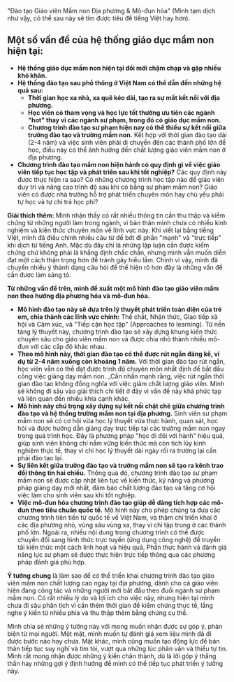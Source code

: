 "Đào tạo Giáo viên Mầm non Địa phương & Mô-đun hóa" (Mình tạm dịch như vậy, có thể sau này sẽ tìm được tiêu đề tiếng Việt hay hơn).

## Một số vấn đề của hệ thống giáo dục mầm non hiện tại:

- **Hệ thống giáo dục mầm non hiện tại đổi mới chậm chạp và gặp nhiều khó khăn.** 
- **Hệ thống đào tạo sau phổ thông ở Việt Nam có thể dẫn đến những hệ quả sau:**
    - **Thời gian học xa nhà, xa quê kéo dài, tạo ra sự mất kết nối với địa phương.** 
    - **Học viên có tham vọng và học lực tốt thường ưu tiên các ngành "hot" thay vì các ngành sư phạm, trong đó có giáo dục mầm non.** 
    - **Chương trình đào tạo sư phạm hiện nay có thể thiếu sự kết nối giữa trường đào tạo và trường mầm non.** Kết hợp với thời gian đào tạo dài (2-4 năm) và việc sinh viên phải di chuyển đến các thành phố lớn để học, điều này có thể ảnh hưởng đến chất lượng giáo viên mầm non ở địa phương. 
- **Chương trình đào tạo mầm non hiện hành có quy định gì về việc giáo viên tiếp tục học tập và phát triển sau khi tốt nghiệp?** Các quy định này được thực hiện ra sao? Có những chương trình học tập nào để giáo viên duy trì và nâng cao trình độ sau khi có bằng sư phạm mầm non? Giáo viên có được nhà trường hỗ trợ phát triển chuyên môn hay chủ yếu phải tự học và tự chi trả học phí?

**Giải thích thêm:** Mình nhận thấy có rất nhiều thông tin cần thu thập và kiểm chứng từ những người làm trong ngành, vì bản thân mình chưa có nhiều kinh nghiệm và kiến thức chuyên môn về lĩnh vực này. Khi viết lại bằng tiếng Việt, mình đã điều chỉnh nhiều câu từ để bớt đi phần "mạnh" và "trực tiếp" khi dịch từ tiếng Anh. Mặc dù đây chỉ là những lập luận cần được kiểm chứng chứ không phải là khẳng định chắc chắn, nhưng mình vẫn muốn diễn đạt một cách thận trọng hơn để tránh gây hiểu lầm. Chính vì vậy, mình đã chuyển nhiều ý thành dạng câu hỏi để thể hiện rõ hơn đây là những vấn đề cần được làm sáng tỏ.

**Từ những vấn đề trên, mình đề xuất một mô hình đào tạo giáo viên mầm non theo hướng địa phương hóa và mô-đun hóa.**

- **Mô hình đào tạo này sẽ dựa trên lý thuyết phát triển toàn diện của trẻ em, chia thành các lĩnh vực chính:** Thể chất, Nhận thức, Giao tiếp xã hội và Cảm xúc, và "Tiếp cận học tập" (Approaches to learning). Từ nền tảng lý thuyết này, chương trình đào tạo sẽ xây dựng khung kiến thức chuyên sâu cho giáo viên mầm non và được chia nhỏ thành nhiều mô-đun với các cấp độ khác nhau.
- **Theo mô hình này, thời gian đào tạo có thể được rút ngắn đáng kể, ví dụ từ 2-4 năm xuống còn khoảng 1 năm.** Với thời gian đào tạo rút ngắn, học viên vẫn có thể đạt được trình độ chuyên môn nhất định để bắt đầu công việc giảng dạy mầm non. _Cần nhấn mạnh rằng, việc rút ngắn thời gian đào tạo không đồng nghĩa với việc giảm chất lượng giáo viên. Mình sẽ không đi sâu vào giải thích chi tiết ở đây vì vấn đề này khá phức tạp và liên quan đến nhiều khía cạnh khác.
- **Mô hình này chú trọng xây dựng sự kết nối chặt chẽ giữa chương trình đào tạo và hệ thống trường mầm non tại địa phương.** Sinh viên sư phạm mầm non sẽ có cơ hội vừa học lý thuyết vừa thực hành, quan sát, học hỏi và được hướng dẫn giảng dạy trực tiếp tại các trường mầm non ngay trong quá trình học. Đây là phương pháp "học đi đôi với hành" hiệu quả, giúp sinh viên không chỉ nắm vững kiến thức mà còn tích lũy kinh nghiệm thực tế, thay vì chỉ học lý thuyết dài ngày rồi ra trường lại cần phải đào tạo lại.
- **Sự liên kết giữa trường đào tạo và trường mầm non sẽ tạo ra kênh trao đổi thông tin hai chiều.** Thông qua đó, chương trình đào tạo sư phạm mầm non sẽ được cập nhật liên tục về kiến thức, kỹ năng và phương pháp giảng dạy mới nhất, đảm bảo chất lượng đào tạo và tăng cơ hội việc làm cho sinh viên sau khi tốt nghiệp.
- **Việc mô-đun hóa chương trình đào tạo giúp dễ dàng tích hợp các mô-đun theo tiêu chuẩn quốc tế.** Mô hình này cho phép chúng ta đưa các chương trình tiên tiến từ quốc tế về Việt Nam, và thậm chí triển khai ở các địa phương nhỏ, vùng sâu vùng xa, thay vì chỉ tập trung ở các thành phố lớn. Ngoài ra, nhiều nội dung trong chương trình có thể được chuyển đổi sang hình thức trực tuyến (ứng dụng công nghệ) để truyền tải kiến thức một cách linh hoạt và hiệu quả. Phần thực hành và đánh giá năng lực sư phạm sẽ được thực hiện trực tiếp thông qua các phương pháp đánh giá phù hợp. 

**Ý tưởng chung** là làm sao để có thể triển khai chương trình đào tạo giáo viên mầm non chất lượng cao ngay tại địa phương, dành cho cả giáo viên hiện đang công tác và những người mới bắt đầu theo đuổi ngành sư phạm mầm non. Có rất nhiều lý do và lợi ích cho việc này, nhưng hiện tại mình chưa đi sâu phân tích vì cần thêm thời gian để kiểm chứng thực tế, lắng nghe ý kiến từ nhiều phía và thu thập thêm bằng chứng cụ thể.

Mình chia sẻ những ý tưởng này với mong muốn nhận được sự góp ý, phản biện từ mọi người. Một mặt, mình muốn tự đánh giá xem liệu mình đã đi được bước nào hay chưa. Mặt khác, mình cũng muốn tạo động lực để bản thân tiếp tục suy nghĩ và tìm tòi, vượt qua những lúc phân vân và thiếu tự tin. Mình rất mong nhận được những ý kiến chân thành, dù là lời góp ý thẳng thắn hay những gợi ý định hướng để mình có thể tiếp tục phát triển ý tưởng này.